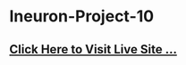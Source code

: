 # Ineuron-Project-10

## <a href="https://pankaj-kb.github.io/Ineuron-Project-10/"> Click Here to Visit Live Site ...</a>
